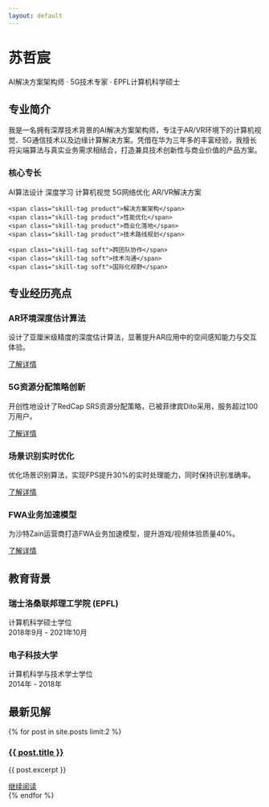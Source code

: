```yaml
---
layout: default
---
```


<div class="banner">
  <h1>苏哲宸</h1>
  <p>AI解决方案架构师 · 5G技术专家 · EPFL计算机科学硕士</p>
</div>

<div class="feature-section">
  <h2>专业简介</h2>
  <p>我是一名拥有深厚技术背景的AI解决方案架构师，专注于AR/VR环境下的计算机视觉、5G通信技术以及边缘计算解决方案。凭借在华为三年多的丰富经验，我擅长将尖端算法与真实业务需求相结合，打造兼具技术创新性与商业价值的产品方案。</p>
  
  <h3>核心专长</h3>
  <div>
    <span class="skill-tag">AI算法设计</span>
    <span class="skill-tag">深度学习</span>
    <span class="skill-tag">计算机视觉</span>
    <span class="skill-tag">5G网络优化</span>
    <span class="skill-tag">AR/VR解决方案</span>
    
    <span class="skill-tag product">解决方案架构</span>
    <span class="skill-tag product">性能优化</span>
    <span class="skill-tag product">商业化落地</span>
    <span class="skill-tag product">技术路线规划</span>
    
    <span class="skill-tag soft">跨团队协作</span>
    <span class="skill-tag soft">技术沟通</span>
    <span class="skill-tag soft">国际化视野</span>
  </div>
</div>

## 专业经历亮点

<div class="two-column">
  <div class="card">
    <h3>AR环境深度估计算法</h3>
    <p>设计了亚厘米级精度的深度估计算法，显著提升AR应用中的空间感知能力与交互体验。</p>
    <a href="/projects/ar-depth-estimation/" class="btn">了解详情</a>
  </div>
  
  <div class="card">
    <h3>5G资源分配策略创新</h3>
    <p>开创性地设计了RedCap SRS资源分配策略，已被菲律宾Dito采用，服务超过100万用户。</p>
    <a href="/projects/redcap-strategy/" class="btn">了解详情</a>
  </div>
</div>

<div class="two-column">
  <div class="card">
    <h3>场景识别实时优化</h3>
    <p>优化场景识别算法，实现FPS提升30%的实时处理能力，同时保持识别准确率。</p>
    <a href="/projects/scene-recognition/" class="btn">了解详情</a>
  </div>
  
  <div class="card">
    <h3>FWA业务加速模型</h3>
    <p>为沙特Zain运营商打造FWA业务加速模型，提升游戏/视频体验质量40%。</p>
    <a href="/projects/fwa-acceleration/" class="btn">了解详情</a>
  </div>
</div>

## 教育背景

<div class="feature-section education-section">
  <div class="education-item">
    <h3>瑞士洛桑联邦理工学院 (EPFL)</h3>
    <p>计算机科学硕士学位<br>2018年9月 - 2021年10月</p>
  </div>
  
  <div class="education-item">
    <h3>电子科技大学</h3>
    <p>计算机科学与技术学士学位<br>2014年 - 2018年</p>
  </div>
</div>

## 最新见解

{% for post in site.posts limit:2 %}
<div class="card">
  <h3><a href="{{ post.url | relative_url }}">{{ post.title }}</a></h3>
  <p>{{ post.excerpt }}</p>
  <a href="{{ post.url | relative_url }}" class="btn btn-secondary">继续阅读</a>
</div>
{% endfor %} 